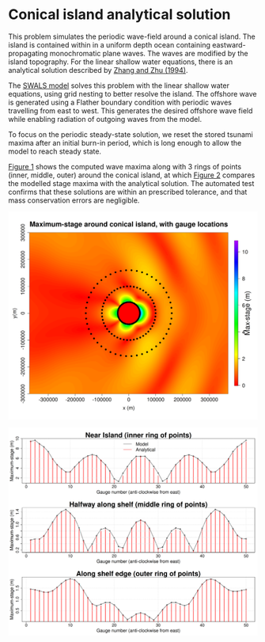 # Conical island analytical solution

This problem simulates the periodic wave-field around a conical island. The
island is contained within in a uniform depth ocean containing
eastward-propagating monochromatic plane waves. The waves are modified by the
island topography. For the linear shallow water equations, there is an
analytical solution described by
[Zhang and Zhu (1994)](https://doi.org/10.1017/S0022112094003769).

The [SWALS model](circular_island_testcase.f90) solves this problem with the
linear shallow water equations, using grid nesting to better resolve the
island. The offshore wave is generated using a Flather boundary condition with
periodic waves travelling from east to west. This generates the desired
offshore wave field while enabling radiation of outgoing waves from the model.

To focus on the periodic steady-state solution, we reset the stored tsunami maxima
after an initial burn-in period, which is long enough to allow the model to reach steady state.

[Figure 1](model_data_comparison_1.png) shows the computed wave maxima along
with 3 rings of points (inner, middle, outer) around the conical island, at
which [Figure 2](model_data_comparison_2.png) compares the modelled stage
maxima with the analytical solution. The automated test confirms that these
solutions are within an prescribed tolerance, and that mass conservation errors
are negligible. 

![Figure 1](model_data_comparison_1.png)


![Figure 2](model_data_comparison_2.png)
